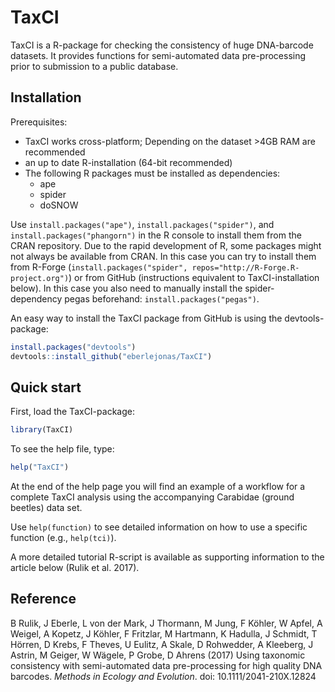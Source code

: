 # TaxCI
TaxCI is a R-package for checking the consistency of huge DNA-barcode datasets.
It provides functions for semi-automated data pre-processing prior to submission
to a public database.

## Installation
Prerequisites:
* TaxCI works cross-platform; Depending on the dataset >4GB RAM are recommended
* an up to date R-installation (64-bit recommended)
* The following R packages must be installed as dependencies:
	* ape
	* spider
	* doSNOW

Use `install.packages("ape")`, `install.packages("spider")`, and `install.packages("phangorn")` in the R console to install them from the CRAN repository. Due to the rapid development of R, some packages might not always be available from CRAN. In this case you can try to install them from R-Forge (`install.packages("spider", repos="http://R-Forge.R-project.org")`) or from GitHub (instructions equivalent to TaxCI-installation below). In this case you also need to manually install the spider-dependency pegas beforehand: `install.packages("pegas")`.

An easy way to install the TaxCI package from GitHub is using the devtools-package:
```R
install.packages("devtools")
devtools::install_github("eberlejonas/TaxCI")
```
	

## Quick start
First, load the TaxCI-package:
```R
library(TaxCI)
```
To see the help file, type:
```R
help("TaxCI")
```
At the end of the help page you will find an example of a workflow for a complete TaxCI analysis using the accompanying Carabidae (ground beetles) data set.

Use `help(function)` to see detailed information on how to use a specific function (e.g., `help(tci)`).

A more detailed tutorial R-script is available as supporting information to the article below (Rulik et al. 2017).

## Reference
B Rulik, J Eberle, L von der Mark, J Thormann, M Jung, F Köhler, W Apfel, A Weigel, A Kopetz, J Köhler, F Fritzlar, M Hartmann, K Hadulla, J Schmidt, T Hörren, D Krebs, F Theves, U Eulitz, A Skale, D Rohwedder, A Kleeberg, J Astrin, M Geiger, W Wägele, P Grobe, D Ahrens (2017) Using taxonomic consistency with semi-automated data pre-processing for high quality DNA barcodes. *Methods in Ecology and Evolution*. doi: 10.1111/2041-210X.12824
